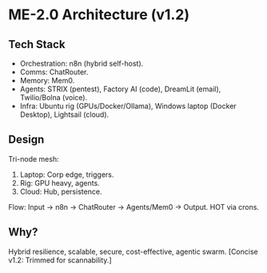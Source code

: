 # ME-2.0 Architecture (v1.2)

## Tech Stack
- Orchestration: n8n (hybrid self-host).
- Comms: ChatRouter.
- Memory: Mem0.
- Agents: STRIX (pentest), Factory AI (code), DreamLit (email), Twilio/Bolna (voice).
- Infra: Ubuntu rig (GPUs/Docker/Ollama), Windows laptop (Docker Desktop), Lightsail (cloud).

## Design
Tri-node mesh:
1. Laptop: Corp edge, triggers.
2. Rig: GPU heavy, agents.
3. Cloud: Hub, persistence.

Flow: Input → n8n → ChatRouter → Agents/Mem0 → Output. HOT via crons.

## Why?
Hybrid resilience, scalable, secure, cost-effective, agentic swarm.
[Concise v1.2: Trimmed for scannability.]